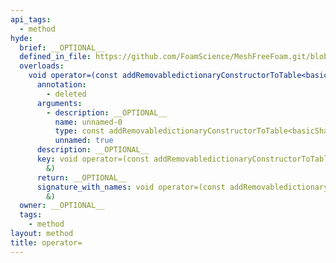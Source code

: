 ```yaml
---
api_tags:
  - method
hyde:
  brief: __OPTIONAL__
  defined_in_file: https://github.com/FoamScience/MeshFreeFoam.git/blob/master/src/meshfree/shapes/basicShape/basicShape.H
  overloads:
    void operator=(const addRemovabledictionaryConstructorToTable<basicShapeType> &):
      annotation:
        - deleted
      arguments:
        - description: __OPTIONAL__
          name: unnamed-0
          type: const addRemovabledictionaryConstructorToTable<basicShapeType> &
          unnamed: true
      description: __OPTIONAL__
      key: void operator=(const addRemovabledictionaryConstructorToTable<basicShapeType>
        &)
      return: __OPTIONAL__
      signature_with_names: void operator=(const addRemovabledictionaryConstructorToTable<basicShapeType>
        &)
  owner: __OPTIONAL__
  tags:
    - method
layout: method
title: operator=
---
```

